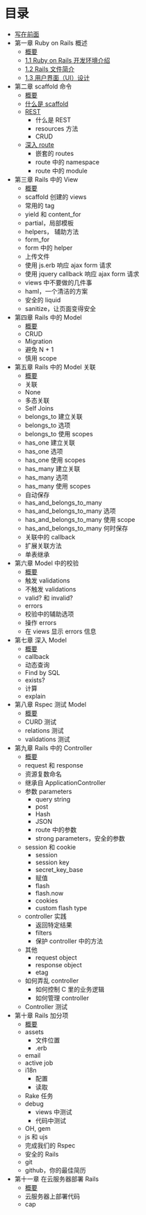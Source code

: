 # 目录

* [写在前面](README.md)
* 第一章 Ruby on Rails 概述
    * [概要](Chapter_1/summary.md)
    * [1.1 Ruby on Rails 开发环境介绍](Chapter_1/1.1.md)
    * [1.2 Rails 文件简介](Chapter_1/1.2.md)
    * [1.3 用户界面（UI）设计](Chapter_1/1.3.md)
* 第二章 scaffold 命令
    * [概要](Chapter_2/summary.md)
    * [什么是 scaffold](Chapter_2/2.1.md)
    * [REST](Chapter_2/2.2.md)
        * 什么是 REST
        * resources 方法
        * CRUD
    * [深入 route](Chapter_2/2.3.md)
        * 嵌套的 routes
        * route 中的 namespace
        * route 中的 module
* 第三章 Rails 中的 View
    * [概要](Chapter_3/summary.md)
    * scaffold 创建的 views
    * 常用的 tag
    * yield 和 content_for
    * partial，局部模板
    * helpers， 辅助方法
    * form_for
    * form 中的 helper
    * 上传文件
    * 使用 js.erb 响应 ajax form 请求
    * 使用 jquery callback 响应 ajax form 请求
    * views 中不要做的几件事
    * haml，一个清洁的方案
    * 安全的 liquid
    * sanitize，让页面变得安全
* 第四章 Rails 中的 Model
    * [概要](Chapter_4/summary.md)
    * CRUD
    * Migration
    * 避免 N + 1
    * 慎用 scope
* 第五章 Rails 中的 Model 关联
    * [概要](Chapter_5/summary.md)
    * 关联
    * None
    * 多态关联
    * Self Joins
    * belongs_to 建立关联
    * belongs_to 选项
    * belongs_to 使用 scopes
    * has_one 建立关联
    * has_one 选项
    * has_one 使用 scopes
    * has_many 建立关联
    * has_many 选项
    * has_many 使用 scopes
    * 自动保存
    * has_and_belongs_to_many
    * has_and_belongs_to_many 选项
    * has_and_belongs_to_many 使用 scope
    * has_and_belongs_to_many 何时保存
    * 关联中的 callback
    * 扩展关联方法
    * 单表继承
* 第六章 Model 中的校验
    * [概要](Chapter_6/summary.md)
    * 触发 validations
    * 不触发 validations
    * valid? 和 invalid?
    * errors
    * 校验中的辅助选项
    * 操作 errors
    * 在 views 显示 errors 信息
* 第七章 深入 Model
    * [概要](Chapter_7/summary.md)
    * callback
    * 动态查询
    * Find by SQL
    * exists?
    * 计算
    * explain
* 第八章 Rspec 测试 Model
    * [概要](Chapter_8/summary.md)
    * CURD 测试
    * relations 测试
    * validations 测试
* 第九章 Rails 中的 Controller
    * [概要](Chapter_9/summary.md)
    * request 和 response
    * 资源复数命名
    * 继承自 ApplicationController
    * 参数 parameters
        * query string
        * post
        * Hash
        * JSON
        * route 中的参数
        * strong parameters，安全的参数
    * session 和 cookie
        * session
        * session key
        * secret_key_base
        * 赋值
        * flash
        * flash.now
        * cookies
        * custom flash type
    * controller 实践
        * 返回特定结果
        * filters
        * 保护 controller 中的方法
    * 其他
        * request object
        * response object
        * etag
    * 如何弄乱 controller
        * 如何控制 C 里的业务逻辑
        * 如何管理 controller
    * Controller 测试
* 第十章 Rails 加分项
    * [概要](Chapter_10/summary.md)
    * assets
        * 文件位置
        * .erb
    * email
    * active job
    * i18n
        * 配置
        * 读取
    * Rake 任务
    * debug
        * views 中测试
        * 代码中测试
    * OH, gem
    * js 和 ujs
    * 完成我们的 Rspec
    * 安全的 Rails
    * git
    * github，你的最佳简历
* 第十一章 在云服务器部署 Rails
    * [概要](Chapter_11/summary.md)
    * 云服务器上部署代码
    * cap









